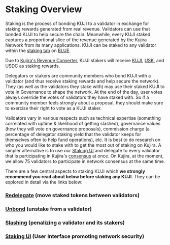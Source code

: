 # Staking Overview

Staking is the process of bonding KUJI to a validator in exchange for staking rewards generated from real revenue. Validators can use that bonded KUJI to help secure the chain. Meanwhile, every KUJI staked captures a proportional slice of the revenue generated by the Kujira Network from its many applications. KUJI can be staked to any validator within the [staking tab](../../dapps-and-infrastructure/blue/stake.md) on [BLUE](../../dapps-and-infrastructure/blue/).

Due to [Kujira's Revenue Converter](https://x.com/TeamKujira/status/1767231977340477755?s=20), KUJI stakers will receive [KUJI](../../tokenomics/kuji-token/), [USK](../../dapps-and-infrastructure/usk-stablecoin.md), and USDC as staking rewards.

Delegators or stakers are community members who bond KUJI with a validator (and thus receive staking rewards and help secure the network). They (as well as the validators they stake with) may use their staked KUJI to vote in Governance to shape the network. At the end of the day, user votes always override the votes of validators they have staked with. So if a community member feels strongly about a proposal, they should make sure to exercise their right to vote as a KUJI staker.

Validators vary in various respects such as technical expertise (something correlated with uptime & likelihood of getting slashed), governance values (how they will vote on governance proposals), commission charge (a percentage of delegator staking yield that the validator keeps for themselves often to help fund operations), etc. It is best to do research on who you would like to stake with to get the most out of staking on Kujira. A simpler alternative is to use our [Staking UI](staking-ui.md) and delegate to every validator that is participating in Kujira's [consensus](./#consensus) at once. On Kujira, at the moment, we allow 75 validators to participate in network consensus at the same time.

There are a few central aspects to staking KUJI which **we strongly recommend you read about below before staking any KUJI**. They can be explored in detail via the links below:

### [Redelegate](redelegate.md) (move staked tokens between validators)

### [Unbond](unbond.md) (unstake from a validator)

### [Slashing](slashing.md) (penalizing a validator and its stakers)

### [Staking UI](staking-ui.md) (User Interface promoting network security)
